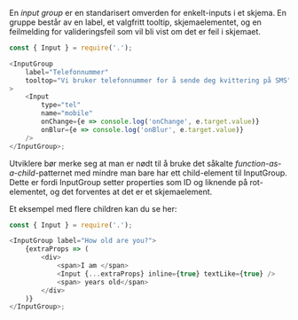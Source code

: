 En _input group_ er en standarisert omverden for enkelt-inputs i et skjema. En gruppe består av en label, et valgfritt
tooltip, skjemaelementet, og en feilmelding for valideringsfeil som vil bli vist om det er feil i skjemaet.

```js
const { Input } = require('.');

<InputGroup
    label="Telefonnummer"
    tooltop="Vi bruker telefonnummer for å sende deg kvittering på SMS"
>
    <Input
        type="tel"
        name="mobile"
        onChange={e => console.log('onChange', e.target.value)}
        onBlur={e => console.log('onBlur', e.target.value)}
    />
</InputGroup>;
```

Utviklere bør merke seg at man er nødt til å bruke det såkalte _function-as-a-child_-patternet med mindre man bare har
ett child-element til InputGroup. Dette er fordi InputGroup setter properties som ID og liknende på rot-elementet, og
det forventes at det er et skjemaelement.

Et eksempel med flere children kan du se her:

```js
const { Input } = require('.');

<InputGroup label="How old are you?">
    {extraProps => (
        <div>
            <span>I am </span>
            <Input {...extraProps} inline={true} textLike={true} />
            <span> years old</span>
        </div>
    )}
</InputGroup>;
```
